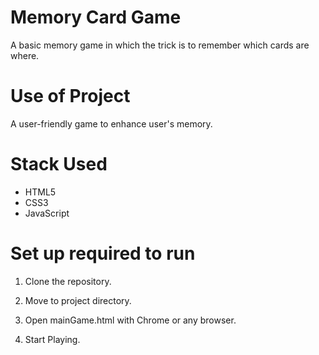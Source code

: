 # Memory Card Game
A basic memory game in which the trick is to remember which cards are where.

# Use of Project
A user-friendly game to enhance user's memory.

# Stack Used
- HTML5
- CSS3
- JavaScript

# Set up required to run
1. Clone the repository.

2. Move to project directory.

3. Open mainGame.html with Chrome or any browser.

4. Start Playing.
